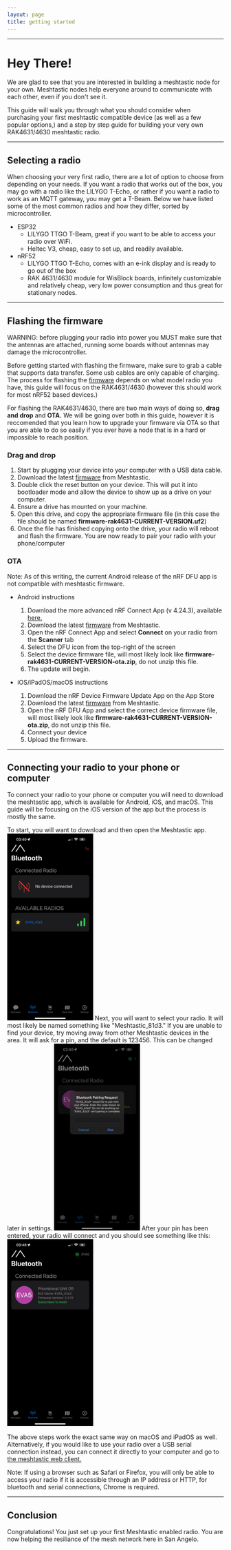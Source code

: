 ```yaml
---
layout: page
title: getting started
---
```


---
# Hey There!
We are glad to see that you are interested in building a meshtastic node for your own. Meshtastic nodes help everyone around to communicate with each other, even if you don't see it.

This guide will walk you through what you should consider when purchasing your first meshtastic compatible device (as well as a few popular options,) and a step by step guide for building your very own RAK4631/4630 meshtastic radio.

---

## Selecting a radio
When choosing your very first radio, there are a lot of option to choose from depending on your needs. If you want a radio that works out of the box, you may go with a radio like the LILYGO T-Echo, or rather if you want a radio to work as an MQTT gateway, you may get a T-Beam. Below we have listed some of the most common radios and how they differ, sorted by microcontroller.

- ESP32
    - LILYGO TTGO T-Beam, great if you want to be able to access your radio over WiFi.
    - Heltec V3, cheap, easy to set up, and readily available.
- nRF52
    - LILYGO TTGO T-Echo, comes with an e-ink display and is ready to go out of the box
    - RAK 4631/4630 module for WisBlock boards, infinitely customizable and relatively cheap, very low power consumption and thus great for stationary nodes.

---
## Flashing the firmware
<p class="message">
  WARNING: before plugging your radio into power you MUST make sure that the antennas are attached, running some boards without antennas may damage the microcontroller.
</p>

Before getting started with flashing the firmware, make sure to grab a cable that supports data transfer. Some usb cables are only capable of charging. The process for flashing the [firmware](https://meshtastic.org/downloads/) depends on what model radio you have, this guide will focus on the RAK4631/4630 (however this should work for most nRF52 based devices.)

For flashing the RAK4631/4630, there are two main ways of doing so, **drag and drop** and **OTA.** We will be going over both in this guide, however it is reccomended that you learn how to upgrade your firmware via OTA so that you are able to do so easily if you ever have a node that is in a hard or impossible to reach position.

### Drag and drop
1. Start by plugging your device into your computer with a USB data cable.
2. Download the latest [firmware](https://meshtastic.org/downloads/) from Meshtastic.
3. Double click the reset button on your device. This will put it into bootloader mode and allow the device to show up as a drive on your computer.
4. Ensure a drive has mounted on your machine.
5. Open this drive, and copy the appropriate firmware file (in this case the file should be named **firmware-rak4631-CURRENT-VERSION.uf2**)
6. Once the file has finished copying onto the drive, your radio will reboot and flash the firmware. You are now ready to pair your radio with your phone/computer

### OTA
<p class="message">
  Note: As of this writing, the current Android release of the nRF DFU app is not compatible with meshtastic firmware.
</p>

- Android instructions
    1. Download the more advanced nRF Connect App (v 4.24.3), available [here.](https://github.com/NordicSemiconductor/Android-nRF-Connect/releases/tag/v4.24.3)
    2. Download the latest [firmware](https://meshtastic.org/downloads/) from Meshtastic.
    3. Open the nRF Connect App and select **Connect** on your radio from the **Scanner** tab
    4. Select the DFU icon from the top-right of the screen
    5. Select the device firmware file, will most likely look like **firmware-rak4631-CURRENT-VERSION-ota.zip**, do not unzip this file.
    6. The update will begin.

- iOS/iPadOS/macOS instructions
    1. Download the nRF Device Firmware Update App on the App Store
    2. Download the latest [firmware](https://meshtastic.org/downloads/) from Meshtastic.
    3. Open the nRF DFU App and select the correct device firmware file, will most likely look like **firmware-rak4631-CURRENT-VERSION-ota.zip**, do not unzip this file.
    4. Connect your device
    5. Upload the firmware.

---
## Connecting your radio to your phone or computer
To connect your radio to your phone or computer you will need to download the meshtastic app, which is available for Android, iOS, and macOS. This guide will be focusing on the iOS version of the app but the process is mostly the same.

To start, you will want to download and then open the Meshtastic app.
<img src="/Assets/gs1.PNG" width="200"/>
Next, you will want to select your radio. It will most likely be named something like "Meshtastic_81d3." If you are unable to find your device, try moving away from other Meshtastic devices in the area. It will ask for a pin, and the default is 123456. This can be changed later in settings.
<img src="/Assets/gs2.PNG" width="200"/>
After your pin has been entered, your radio will connect and you should see something like this:
<img src="/Assets/gs3.PNG" width="200"/>

The above steps work the exact same way on macOS and iPadOS as well. Alternatively, if you would like to use your radio over a USB serial connection instead, you can connect it directly to your computer and go to [the meshtastic web client.](https://client.meshtastic.org)

<p class="message">
  Note: If using a browser such as Safari or Firefox, you will only be able to access your radio if it is accessible through an IP address or HTTP, for bluetooth and serial connections, Chrome is required.
</p>

---
## Conclusion
Congratulations! You just set up your first Meshtastic enabled radio. You are now helping the resiliance of the mesh network here in San Angelo.